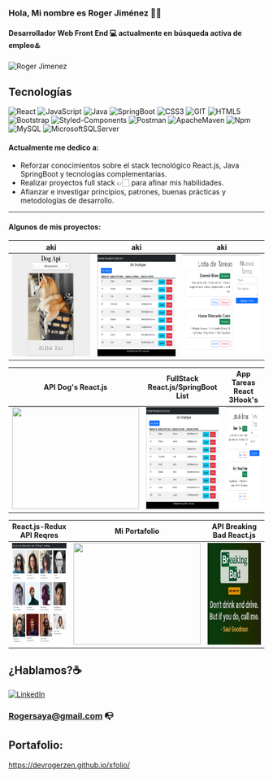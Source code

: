 ### Hola, Mi nombre es Roger Jiménez 👋✨
#### Desarrollador Web Front End 💻 actualmente en **búsqueda activa** de empleo♨️
![Roger Jimenez](https://github.com/rogersaya26/rogerj-xfolio/blob/master/src/components/images/nightlife.gif)

## Tecnologías
![React](https://img.shields.io/badge/-React-%23353b35?logo=react&logoColor=white)
![JavaScript](https://img.shields.io/badge/-JavaScript-%23694640?logo=javascript&logoColor=white)
![Java](https://img.shields.io/badge/-Java-%23f89d71?logo=java&logoColor=white)
![SpringBoot](https://img.shields.io/badge/-SpringBoot-%23353b35?logo=SpringBoot&logoColor=white)
![CSS3](https://img.shields.io/badge/-CSS3-%23748074?logo=css3&logoColor=white)
![GIT](https://img.shields.io/badge/-Git-%23694640?logo=git&logoColor=white)
![HTML5](https://img.shields.io/badge/-HTML5-%23f89d71?logo=html5&logoColor=white)
![Bootstrap](https://img.shields.io/badge/-Bootstrap-%23748074?logo=bootstrap&logoColor=white)
![Styled-Components](https://img.shields.io/badge/-styledcomponents-%23353b35?logo=styledcomponents&logoColor=white)
![Postman](https://img.shields.io/badge/-Postman-%23694640?logo=postman&logoColor=white)
![ApacheMaven](https://img.shields.io/badge/-ApacheMaven-%23f89d71?logo=ApacheMaven&logoColor=white)
![Npm](https://img.shields.io/badge/-npm-%23748074?logo=npm&logoColor=white)
![MySQL](https://img.shields.io/badge/-MySQL-%23353b35?logo=MySQL&logoColor=white)
![MicrosoftSQLServer](https://img.shields.io/badge/-MicrosoftSQLServer-%23694640?logo=MicrosoftSQLServer&logoColor=white)

#### Actualmente me dedico a:

- Reforzar conocimientos sobre el stack tecnológico React.js, Java SpringBoot y tecnologías complementarias.
- Realizar proyectos full stack 👉🏻 para afinar mis habilidades.
- Afianzar e investigar principios, patrones, buenas prácticas y metodologías de desarrollo.
___


#### Algunos de mis proyectos:

| aki  | aki  | aki | 
|---|---|---|
| <a href="https://brave-varahamihira-e148be.netlify.app/" target="_blank"> <img src="https://github.com/rogersaya26/rogerj-xfolio/blob/master/src/components/images/app-thedog-api.png" width="250" height="200"/></a> | <a href="https://react-front-employee.herokuapp.com/employees" target="_blank"> <img src="https://github.com/rogersaya26/rogerj-xfolio/blob/master/src/components/images/front-react-employees-list.png" width="250" height="200"/></a> | <a href="https://pedantic-benz-3ef861.netlify.app/" target="_blank"> <img src="https://github.com/rogersaya26/rogerj-xfolio/blob/master/src/components/images/app-tareas.png" width="250" height="200"/></a> | 

| API Dog's React.js  | FullStack React.js/SpringBoot List  | App Tareas React 3Hook's | 
|---|---|---|
| <a href="https://thedogapi-devrogerzen.netlify.app/" target="_blank"> <img src="https://github.com/devrogerzen/images-DRogerZ/blob/master/CaptureProjects/app-thedog-api.png" width="250" height="200"/></a> | <a href="https://react-front-employee.herokuapp.com/employees" target="_blank"> <img src="https://github.com/rogersaya26/rogerj-xfolio/blob/master/src/components/images/front-react-employees-list.png" width="250" height="200"/></a> | <a href="https://pedantic-benz-3ef861.netlify.app/" target="_blank"> <img src="https://github.com/rogersaya26/rogerj-xfolio/blob/master/src/components/images/app-tareas.png" width="250" height="200"/></a> | 

| React.js-Redux API Reqres  | Mi Portafolio  | API Breaking Bad React.js | 
|---|---|---|
| <a href="https://silly-beaver-1d3561.netlify.app/" target="_blank"> <img src="https://github.com/rogersaya26/ConsumeApiState-Reqres.in-Redux-Toolkit/blob/master/src/images/ReduxReqres.PNG" width="250" height="200"/></a> | <a href="https://devrogerzen.github.io/xfolio/" target="_blank"> <img src="https://github.com/devrogerzen/images-DRogerZ/blob/master/CaptureProjects/xfolio-app.png" width="250" height="200"/></a> | <a href="https://condescending-hypatia-8f5346.netlify.app/" target="_blank"> <img src="https://github.com/rogersaya26/rogerj-xfolio/blob/master/src/components/images/app-thebreakingbad-api.png" width="250" height="200"/></a>

## ¿Hablamos?☕️
<a href="https://www.linkedin.com/in/roger-jimenez-3929149b/" target="_blank"><img alt="LinkedIn" src="https://img.shields.io/badge/-Linkedin-%23694640?logo=linkedin&logoColor=white"></a>
 
### Rogersaya@gmail.com 📭 

## Portafolio:
<a href="https://devrogerzen.github.io/xfolio/" target="_blank">https://devrogerzen.github.io/xfolio/</a>

